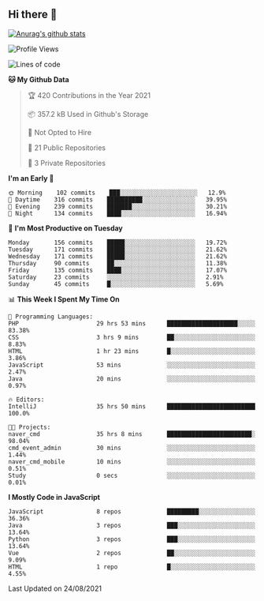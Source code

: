 ## Hi there 👋

[![Anurag's github stats](https://github-readme-stats.vercel.app/api?username=Songwonseok)](https://github.com/anuraghazra/github-readme-stats)



<!--START_SECTION:waka-->
![Profile Views](http://img.shields.io/badge/Profile%20Views-0-blue)

![Lines of code](https://img.shields.io/badge/From%20Hello%20World%20I%27ve%20Written-2.9%20million%20lines%20of%20code-blue)

**🐱 My Github Data** 

> 🏆 420 Contributions in the Year 2021
 > 
> 📦 357.2 kB Used in Github's Storage 
 > 
> 🚫 Not Opted to Hire
 > 
> 📜 21 Public Repositories 
 > 
> 🔑 3 Private Repositories  
 > 
**I'm an Early 🐤** 

```text
🌞 Morning    102 commits    ███░░░░░░░░░░░░░░░░░░░░░░   12.9% 
🌆 Daytime    316 commits    ██████████░░░░░░░░░░░░░░░   39.95% 
🌃 Evening    239 commits    ███████░░░░░░░░░░░░░░░░░░   30.21% 
🌙 Night      134 commits    ████░░░░░░░░░░░░░░░░░░░░░   16.94%

```
📅 **I'm Most Productive on Tuesday** 

```text
Monday       156 commits    █████░░░░░░░░░░░░░░░░░░░░   19.72% 
Tuesday      171 commits    █████░░░░░░░░░░░░░░░░░░░░   21.62% 
Wednesday    171 commits    █████░░░░░░░░░░░░░░░░░░░░   21.62% 
Thursday     90 commits     ██░░░░░░░░░░░░░░░░░░░░░░░   11.38% 
Friday       135 commits    ████░░░░░░░░░░░░░░░░░░░░░   17.07% 
Saturday     23 commits     ░░░░░░░░░░░░░░░░░░░░░░░░░   2.91% 
Sunday       45 commits     █░░░░░░░░░░░░░░░░░░░░░░░░   5.69%

```


📊 **This Week I Spent My Time On** 

```text
💬 Programming Languages: 
PHP                      29 hrs 53 mins      ████████████████████░░░░░   83.38% 
CSS                      3 hrs 9 mins        ██░░░░░░░░░░░░░░░░░░░░░░░   8.83% 
HTML                     1 hr 23 mins        █░░░░░░░░░░░░░░░░░░░░░░░░   3.86% 
JavaScript               53 mins             ░░░░░░░░░░░░░░░░░░░░░░░░░   2.47% 
Java                     20 mins             ░░░░░░░░░░░░░░░░░░░░░░░░░   0.97%

🔥 Editors: 
IntelliJ                 35 hrs 50 mins      █████████████████████████   100.0%

🐱‍💻 Projects: 
naver_cmd                35 hrs 8 mins       ████████████████████████░   98.04% 
cmd_event_admin          30 mins             ░░░░░░░░░░░░░░░░░░░░░░░░░   1.44% 
naver_cmd_mobile         10 mins             ░░░░░░░░░░░░░░░░░░░░░░░░░   0.51% 
Study                    0 secs              ░░░░░░░░░░░░░░░░░░░░░░░░░   0.01%

```

**I Mostly Code in JavaScript** 

```text
JavaScript               8 repos             █████████░░░░░░░░░░░░░░░░   36.36% 
Java                     3 repos             ███░░░░░░░░░░░░░░░░░░░░░░   13.64% 
Python                   3 repos             ███░░░░░░░░░░░░░░░░░░░░░░   13.64% 
Vue                      2 repos             ██░░░░░░░░░░░░░░░░░░░░░░░   9.09% 
HTML                     1 repo              █░░░░░░░░░░░░░░░░░░░░░░░░   4.55%

```



 Last Updated on 24/08/2021
<!--END_SECTION:waka-->
